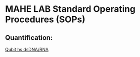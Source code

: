 # MAHE LAB Standard Operating Procedures (SOPs)

## Quantification:

[Qubit hs dsDNA/RNA](https://etiennemahe.github.io/mahelab_sops/qubit_hs_rna_dna_quantification.html)
